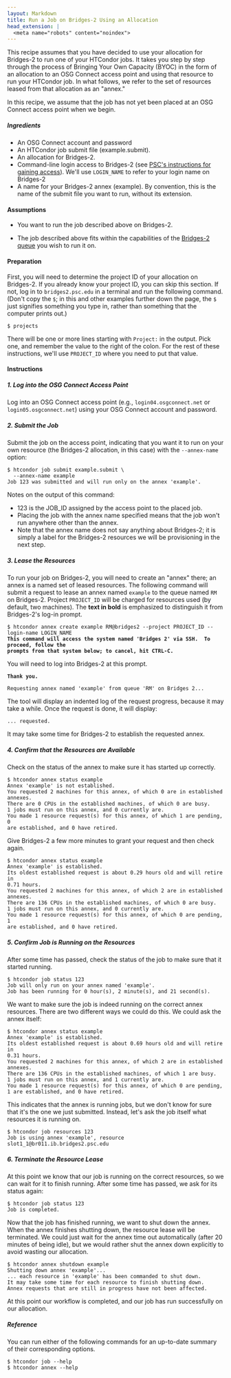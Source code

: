 ```yaml
---
layout: Markdown
title: Run a Job on Bridges-2 Using an Allocation
head_extension: |
  <meta name="robots" content="noindex">
---
```


This recipe assumes that you have decided to use your allocation
for Bridges-2 to run one of your HTCondor jobs.  It takes you step by
step through the process of Bringing Your Own Capacity (BYOC) in the
form of an allocation to an OSG Connect access point and using that
resource to run your HTCondor job.  In what follows, we refer to the set
of resources leased from that allocation as an "annex."

In this recipe, we assume that the job has not yet been placed at an
OSG Connect access point when we begin.

##### Ingredients

- An OSG Connect account and password
- An HTCondor job submit file (example.submit).
- An allocation for Bridges-2.
- Command-line login access to Bridges-2 (see [PSC's instructions for gaining access](https://www.psc.edu/resources/bridges-2/user-guide-2-2/#connecting-to-bridges-2)).
    We'll use `LOGIN_NAME` to refer to your login name on Bridges-2
- A name for your Bridges-2 annex (example).  By convention,
  this is the name of the submit file you want to run, without its extension.

#### Assumptions

* You want to run the job described above on Bridges-2.
- The job described above fits within the capabilities of the [Bridges-2 queue](https://www.psc.edu/resources/bridges-2/user-guide-2-2/#partitions)
    you wish to run it on.

#### Preparation

First, you will need to determine the project ID of your allocation on
Bridges-2.  If you already know your project ID, you can skip this
section.  If not, log in to `bridges2.psc.edu` in a terminal and run the
following command.  (Don't copy the `$`; in this and other examples
further down the page, the `$` just signifies something you type in,
rather than something that the computer prints out.)

	$ projects

There will be one or more lines starting with `Project:` in the output.
Pick one, and remember the value to the right of the colon.  For the rest of
these instructions, we'll use `PROJECT_ID` where you need to put that
value.

#### Instructions

##### 1. Log into the OSG Connect Access Point

Log into an OSG Connect access point (e.g., `login04.osgconnect.net` or
`login05.osgconnect.net`) using your OSG Connect account and password.

##### 2. Submit the Job

Submit the job on the access point, indicating that you want it to run
on your own resource (the Bridges-2 allocation, in this case) with the
`--annex-name` option:

    $ htcondor job submit example.submit \
      --annex-name example
    Job 123 was submitted and will run only on the annex 'example'.

Notes on the output of this command:
- 123 is the JOB_ID assigned by the access point to the placed job.
- Placing the job with the annex name specified means that the job
  won't run anywhere other than the annex.
- Note that the annex name does not say anything about Bridges-2; it is simply
  a label for the Bridges-2 resources we will be provisioning
  in the next step.

##### 3. Lease the Resources

To run your job on Bridges-2, you will need to create an "annex" there;
an annex is a named set of leased resources.  The following command will
submit a request to lease an annex named `example` to the queue named `RM`
on Bridges-2.  Project `PROJECT_ID` will be charged for resources used (by
default, two machines).  The **text in bold** is emphasized to distinguish
it from Bridges-2's log-in prompt.

<pre><code>$ htcondor annex create example RM@bridges2 --project PROJECT_ID --login-name LOGIN_NAME
<b>This command will access the system named 'Bridges 2' via SSH.  To proceed, follow the
prompts from that system below; to cancel, hit CTRL-C.</b>
</code></pre>

You will need to log into Bridges-2 at this prompt.

<pre><code><b>Thank you.</b>

Requesting annex named 'example' from queue 'RM' on Bridges 2...
</code></pre>

The tool will display an indented log of the request progress, because
it may take a while.  Once the request is done, it will display:

	... requested.

It may take some time for Bridges-2 to establish the requested annex.

##### 4. Confirm that the Resources are Available

Check on the status of the annex to make sure it has started up correctly.

	$ htcondor annex status example
	Annex 'example' is not established.
	You requested 2 machines for this annex, of which 0 are in established
	annexes.
	There are 0 CPUs in the established machines, of which 0 are busy.
	1 jobs must run on this annex, and 0 currently are.
	You made 1 resource request(s) for this annex, of which 1 are pending, 0
	are established, and 0 have retired.

Give Bridges-2 a few more minutes to grant your request and then check again.

	$ htcondor annex status example
	Annex 'example' is established.
	Its oldest established request is about 0.29 hours old and will retire in
	0.71 hours.
	You requested 2 machines for this annex, of which 2 are in established
	annexes.
	There are 136 CPUs in the established machines, of which 0 are busy.
	1 jobs must run on this annex, and 0 currently are.
	You made 1 resource request(s) for this annex, of which 0 are pending, 1
	are established, and 0 have retired.

##### 5. Confirm Job is Running on the Resources

After some time has passed, check the status of the job to make sure
that it started running.

	$ htcondor job status 123
	Job will only run on your annex named 'example'.
	Job has been running for 0 hour(s), 2 minute(s), and 21 second(s).

We want to make sure the job is indeed running on the correct annex
resources.  There are two different ways we could do this.  We could ask
the annex itself:

	$ htcondor annex status example
	Annex 'example' is established.
	Its oldest established request is about 0.69 hours old and will retire in
	0.31 hours.
	You requested 2 machines for this annex, of which 2 are in established
	annexes.
	There are 136 CPUs in the established machines, of which 1 are busy.
	1 jobs must run on this annex, and 1 currently are.
	You made 1 resource request(s) for this annex, of which 0 are pending,
	1 are established, and 0 have retired.

This indicates that the annex is running jobs, but we don't know for
sure that it's the one we just submitted.  Instead, let's ask the job
itself what resources it is running on.

	$ htcondor job resources 123
	Job is using annex 'example', resource slot1_1@br011.ib.bridges2.psc.edu

##### 6. Terminate the Resource Lease

At this point we know that our job is running on the correct resources,
so we can wait for it to finish running.  After some time has passed, we
ask for its status again:

	$ htcondor job status 123
	Job is completed.

Now that the job has finished running, we want to shut down the annex.
When the annex finishes shutting down, the resource lease will be
terminated.  We could just wait for the annex time out automatically
(after 20 minutes of being idle), but we would rather shut the annex down
explicitly to avoid wasting our allocation.

	$ htcondor annex shutdown example
	Shutting down annex 'example'...
	... each resource in 'example' has been commanded to shut down.
	It may take some time for each resource to finish shutting down.
	Annex requests that are still in progress have not been affected.

At this point our workflow is completed, and our job has run
successfully on our allocation.

##### Reference

You can run either of the following commands for an up-to-date summary
of their corresponding options.

	$ htcondor job --help
	$ htcondor annex --help
